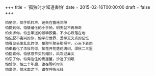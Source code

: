 +++
title = '孤独时才知道害怕'
date = 2015-02-16T00:00:00
draft = false
+++

<div class="poem">

```
怕见你，怕手机铃声，迷失在窗格间隙
怕提到你，怕情绪化的小手帕，明天就不再神奇
怕央求你，怕去年送的咖啡胶囊，不小心跌落在地
怕记起不高兴的你，怕平行世界，丢掉交叉点的记忆
怕看见头发乱乱的你，怕那年那天那把伞，心头下着雨
怕牵着化了浓妆的你，怕花开花落花满树，深秋二三里
怕抱紧你，怕感恩节买的帽衫，风吹过鼻尖
怕忘了你，怕海边住的寄居蟹，沙迷了泪眼
怕想你，怕二十年后，谁在聆听时间
怕爱你，怕水面之下，谁在呼吸光线
```

</div>
